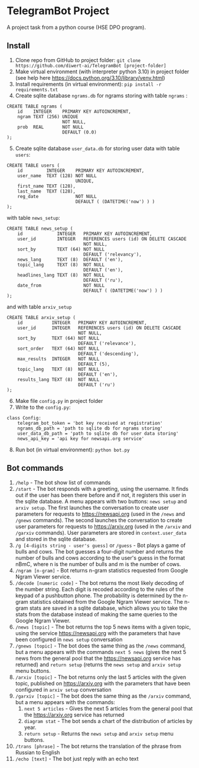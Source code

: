 # TelegramBot Project
A project task from a python course (HSE DPO program).

## Install
1. Clone repo from GitHub to project folder: `git clone https://github.com/diwert-ai/TelegramBot [project-folder]`
2. Make virtual environment (with interpreter python 3.10) in project folder (see help here https://docs.python.org/3.10/library/venv.html)
3. Install requirements (in virtual environment): `pip install -r requirements.txt`
4. Create sqlite database `ngrams.db` for ngrams storing with table `ngrams` :
```
CREATE TABLE ngrams (
    id    INTEGER    PRIMARY KEY AUTOINCREMENT,
    ngram TEXT (256) UNIQUE
                     NOT NULL,
    prob  REAL       NOT NULL
                     DEFAULT (0.0) 
);
```
5. Create sqlite database `user_data.db` for storing user data with table `users`:
```
CREATE TABLE users (
    id         INTEGER    PRIMARY KEY AUTOINCREMENT,
    user_name  TEXT (128) NOT NULL
                          UNIQUE,
    first_name TEXT (128),
    last_name  TEXT (128),
    reg_date              NOT NULL
                          DEFAULT ( (DATETIME('now') ) ) 
);
```
with table `news_setup`:
```
CREATE TABLE news_setup (
    id             INTEGER   PRIMARY KEY AUTOINCREMENT,
    user_id        INTEGER   REFERENCES users (id) ON DELETE CASCADE
                             NOT NULL,
    sort_by        TEXT (64) NOT NULL
                             DEFAULT ('relevancy'),
    news_lang      TEXT (8)  DEFAULT ('en'),
    topic_lang     TEXT (8)  NOT NULL
                             DEFAULT ('en'),
    headlines_lang TEXT (8)  NOT NULL
                             DEFAULT ('ru'),
    date_from                NOT NULL
                             DEFAULT ( (DATETIME('now') ) ) 
);
```
and with table `arxiv_setup`
```
CREATE TABLE arxiv_setup (
    id           INTEGER   PRIMARY KEY AUTOINCREMENT,
    user_id      INTEGER   REFERENCES users (id) ON DELETE CASCADE
                           NOT NULL,
    sort_by      TEXT (64) NOT NULL
                           DEFAULT ('relevance'),
    sort_order   TEXT (64) NOT NULL
                           DEFAULT ('descending'),
    max_results  INTEGER   NOT NULL
                           DEFAULT (5),
    topic_lang   TEXT (8)  NOT NULL
                           DEFAULT ('en'),
    results_lang TEXT (8)  NOT NULL
                           DEFAULT ('ru') 
);
```
6. Make file `config.py` in project folder
7. Write to the `config.py`:
```
class Config:
    telegram_bot_token = 'bot key received at registration'
    ngrams_db_path = 'path to sqlite db for ngrams storing'
    user_data_db_path = 'path to sqlite db for user data storing'
    news_api_key = 'api key for newsapi.org service'
```
8. Run bot (in virtual environment): `python bot.py`

## Bot commands
1. `/help` - The bot show list of commands
2. `/start` - The bot responds with a greeting, using the username. It finds out if the user has been there before and 
if not, it registers this user in the sqlite database. A menu appears with two buttons:
`news setup` and `arxiv setup`. The first launches the conversation to create user parameters for requests 
to https://newsapi.org (used in the `/news` and `/gnews` commands). The second launches the conversation to create user 
parameters for requests to https://arxiv.org (used in the `/arxiv` and `/garxiv` commands). User parameters are stored
in `context.user_data` and stored in the sqlite database.
3. `/g [4-digits string - user's guess]` or `/guess` - Bot plays a game of bulls and cows. The bot guesses a four-digit
number and returns
the number of bulls and cows according to the user's guess in the format nBmC, where n is the number of bulls and m is
the number of cows.
4. `/ngram [n-gram]` - Bot returns n-gram statistics requested from Google Ngram Viewer service.
5. `/decode [numeric code]` - The bot returns the most likely decoding of the number string.
Each digit is recoded according to the rules of the keypad of a pushbutton phone. The probability is determined by
the n-gram statistics obtained from the Google Ngram Viewer service. The n-gram stats are saved in a sqlite database,
which allows you to take the stats from the database instead of making the same queries to the Google Ngram Viewer.
6. `/news [topic]` - The bot returns the top 5 news items with a given topic, using the service https://newsapi.org
with the parameters that have been configured in `news setup` conversation
7. `/gnews [topic]` - The bot does the same thing as the `/news` command, but a menu appears with the commands
`next 5 news` (gives the next 5 news from the general pool that the https://newsapi.org service has returned) and
`return setup` (returns the `news setup` and `arxiv setup` menu buttons.
8. `/arxiv [topic]` - The bot returns only the last 5 articles with the given topic, published 
on https://arxiv.org with the parameters that have been configured in `arxiv setup` conversation
9. `/garxiv [topic]` - The bot does the same thing as the `/arxiv` command, but a menu appears with the commands:
   1. `next 5 articles` - Gives the next 5 articles from the general pool that the https://arxiv.org service has returned
   2. `diagram stat` - The bot sends a chart of the distribution of articles by year.
   3. `return setup` - Returns the `news setup` and `arxiv setup` menu buttons.
10. `/trans [phrase]` - The bot returns the translation of the phrase from Russian to English
11. `/echo [text]` - The bot just reply with an echo text